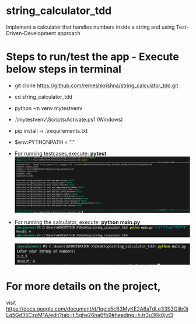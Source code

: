 # string_calculator_tdd
Implement a calculator that handles numbers inside a string and using Test-Driven-Development approach

# Steps to run/test the app - Execute below steps in terminal
- git clone https://github.com/remeshkrishna/string_calculator_tdd.git
- cd string_calculator_tdd
- python -m venv mytestvenv
- .\mytestvenv\Scripts\Activate.ps1 (Windows)
- pip install -r .\requirements.txt
- $env:PYTHONPATH = "."
- For running testcases,execute: **pytest**
  ![alt text](screenshots/image-2.png)

- For running the calculator, execute: **python main.py** 
  ![alt text](screenshots/image.png)

  ![alt text](screenshots/image-1.png)

# For more details on the project, 
visit https://docs.google.com/document/d/1qeis5cB3MyKE2A6aTdLe33S3GIibOjLg5Gd35CzpM1A/edit?tab=t.5qhe26na6fb9#heading=h.tr3u36k8jvt3


